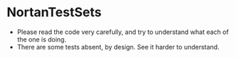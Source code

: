 # NortanTestSets
* Please read the code very carefully, and try to understand what each of the one is doing.
* There are some tests absent, by design. See it harder to understand. 

